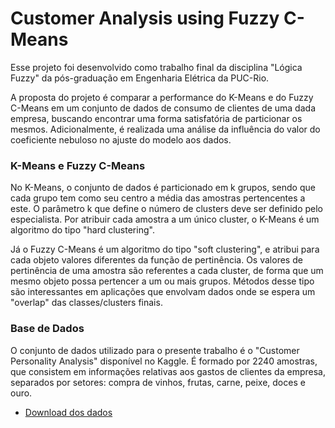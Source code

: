 # Customer Analysis using Fuzzy C-Means

Esse projeto foi desenvolvido como trabalho final da disciplina "Lógica Fuzzy" da pós-graduação em Engenharia Elétrica da PUC-Rio.

A proposta do projeto é comparar a performance do K-Means e do Fuzzy C-Means em um conjunto de dados de consumo de clientes de uma dada empresa, buscando encontrar uma forma satisfatória de particionar os mesmos. Adicionalmente, é realizada uma análise da influência do valor do coeficiente nebuloso no ajuste do modelo aos dados. 

### K-Means e Fuzzy C-Means

No K-Means, o conjunto de dados é particionado em k grupos, sendo que cada grupo tem como seu centro a média das amostras pertencentes a este. O parâmetro k que define o número de clusters deve ser definido pelo especialista. Por atribuir cada amostra a um único cluster, o K-Means é um algoritmo do tipo "hard clustering".

Já o Fuzzy C-Means é um algoritmo do tipo "soft clustering", e atribui para cada objeto valores diferentes da função de pertinência. Os valores de pertinência de uma amostra são referentes a cada cluster, de forma que um mesmo objeto possa pertencer a um ou mais grupos. Métodos desse tipo são interessantes em aplicações que envolvam dados onde se espera um "overlap" das classes/clusters finais. 

### Base de Dados

O conjunto de dados utilizado para o presente trabalho é o "Customer Personality Analysis" disponível no Kaggle. É formado por 2240 amostras, que consistem em informações relativas aos gastos de clientes da empresa, separados por setores: compra de vinhos, frutas, carne, peixe, doces e ouro.

- [Download dos dados](https://www.kaggle.com/imakash3011/customer-personality-analysis)
